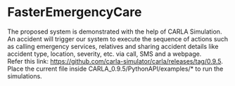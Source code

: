 # FasterEmergencyCare
The proposed system is demonstrated with the help of CARLA Simulation.  An accident will trigger our system to execute the sequence of actions such as calling emergency services, relatives and sharing accident details like accident type, location, severity, etc. via call, SMS and a webpage.  
Refer this link: https://github.com/carla-simulator/carla/releases/tag/0.9.5. 
Place the current file inside CARLA_0.9.5/PythonAPI/examples/* to run the simulations.
